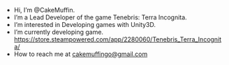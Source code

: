 - Hi, I’m @CakeMuffin. 
- I’m a Lead Developer of the game Tenebris: Terra Incognita.
- I’m interested in Developing games with Unity3D.
- I’m currently developing game. https://store.steampowered.com/app/2280060/Tenebris_Terra_Incognita/
- How to reach me at cakemuffingo@gmail.com

<!---
CakeMuffin/CakeMuffin is a ✨ special ✨ repository because its `README.md` (this file) appears on your GitHub profile.
You can click the Preview link to take a look at your changes.
--->

